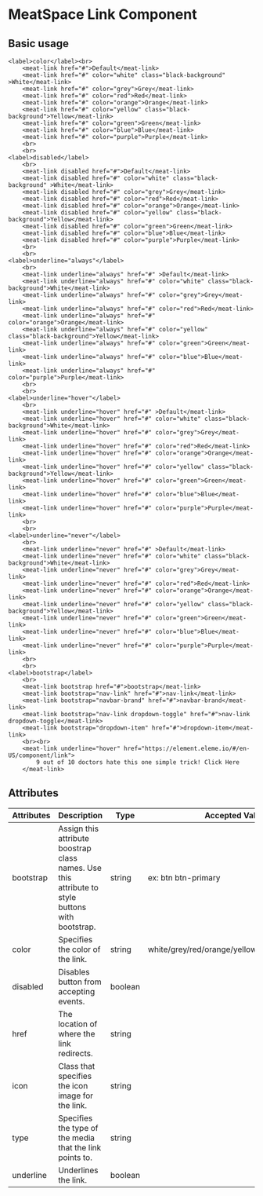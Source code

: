 # MeatSpace Link Component

## Basic usage 
[](https://meat-space.org/web_components/meat-link/meat-link-demo.html ':include :type=iframe width=100% height=800px')

```
<label>color</label><br>
    <meat-link href="#">Default</meat-link>
    <meat-link href="#" color="white" class="black-background" >White</meat-link>
    <meat-link href="#" color="grey">Grey</meat-link>
    <meat-link href="#" color="red">Red</meat-link>
    <meat-link href="#" color="orange">Orange</meat-link>
    <meat-link href="#" color="yellow" class="black-background">Yellow</meat-link>
    <meat-link href="#" color="green">Green</meat-link>
    <meat-link href="#" color="blue">Blue</meat-link>
    <meat-link href="#" color="purple">Purple</meat-link>
    <br>
    <br>
<label>disabled</label>
    <br>
    <meat-link disabled href="#">Default</meat-link>
    <meat-link disabled href="#" color="white" class="black-background" >White</meat-link>
    <meat-link disabled href="#" color="grey">Grey</meat-link>
    <meat-link disabled href="#" color="red">Red</meat-link>
    <meat-link disabled href="#" color="orange">Orange</meat-link>
    <meat-link disabled href="#" color="yellow" class="black-background">Yellow</meat-link>
    <meat-link disabled href="#" color="green">Green</meat-link>
    <meat-link disabled href="#" color="blue">Blue</meat-link>
    <meat-link disabled href="#" color="purple">Purple</meat-link>
    <br>
    <br>
<label>underline="always"</label>
    <br>
    <meat-link underline="always" href="#" >Default</meat-link>
    <meat-link underline="always" href="#" color="white" class="black-background">White</meat-link>
    <meat-link underline="always" href="#" color="grey">Grey</meat-link>
    <meat-link underline="always" href="#" color="red">Red</meat-link>
    <meat-link underline="always" href="#" color="orange">Orange</meat-link>
    <meat-link underline="always" href="#" color="yellow" class="black-background">Yellow</meat-link>
    <meat-link underline="always" href="#" color="green">Green</meat-link>
    <meat-link underline="always" href="#" color="blue">Blue</meat-link>
    <meat-link underline="always" href="#" color="purple">Purple</meat-link>
    <br>
    <br>
<label>underline="hover"</label>
    <br>
    <meat-link underline="hover" href="#" >Default</meat-link>
    <meat-link underline="hover" href="#" color="white" class="black-background">White</meat-link>
    <meat-link underline="hover" href="#" color="grey">Grey</meat-link>
    <meat-link underline="hover" href="#" color="red">Red</meat-link>
    <meat-link underline="hover" href="#" color="orange">Orange</meat-link>
    <meat-link underline="hover" href="#" color="yellow" class="black-background">Yellow</meat-link>
    <meat-link underline="hover" href="#" color="green">Green</meat-link>
    <meat-link underline="hover" href="#" color="blue">Blue</meat-link>
    <meat-link underline="hover" href="#" color="purple">Purple</meat-link>
    <br>
    <br>
<label>underline="never"</label>
    <br>
    <meat-link underline="never" href="#" >Default</meat-link>
    <meat-link underline="never" href="#" color="white" class="black-background">White</meat-link>
    <meat-link underline="never" href="#" color="grey">Grey</meat-link>
    <meat-link underline="never" href="#" color="red">Red</meat-link>
    <meat-link underline="never" href="#" color="orange">Orange</meat-link>
    <meat-link underline="never" href="#" color="yellow" class="black-background">Yellow</meat-link>
    <meat-link underline="never" href="#" color="green">Green</meat-link>
    <meat-link underline="never" href="#" color="blue">Blue</meat-link>
    <meat-link underline="never" href="#" color="purple">Purple</meat-link>
    <br>
    <br>
<label>bootstrap</label>
    <br>
    <meat-link bootstrap href="#">bootstrap</meat-link>
    <meat-link bootstrap="nav-link" href="#">nav-link</meat-link>
    <meat-link bootstrap="navbar-brand" href="#">navbar-brand</meat-link>
    <meat-link bootstrap="nav-link dropdown-toggle" href="#">nav-link dropdown-toggle</meat-link>
    <meat-link bootstrap="dropdown-item" href="#">dropdown-item</meat-link>
    <br><br>
    <meat-link underline="hover" href="https://element.eleme.io/#/en-US/component/link">
        9 out of 10 doctors hate this one simple trick! Click Here
    </meat-link>
```

## Attributes
| Attributes | Description                                                   | Type    | Accepted Values | Default |
|------------|---------------------------------------------------------------|---------|-----------------|---------|
| bootstrap  | Assign this attribute boostrap class names. Use this attribute to style buttons with bootstrap.| string | ex: btn btn-primary | |
| color  | Specifies the color of the link.| string | white/grey/red/orange/yellow/green/blue/purple | blue |
| disabled   | Disables button from accepting events. | boolean |  | false | 
| href | The location of where the link redirects. | string | | | 
| icon | Class that specifies the icon image for the link. | string | | | 
| type | Specifies the type of the media that the link points to. | string | |
| underline | Underlines the link. | boolean | | false | 